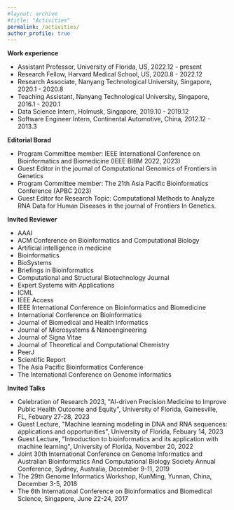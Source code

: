 ```yaml
---
#layout: archive
#title: "Activities"
permalink: /activities/
author_profile: true
---
```


<b>Work experience</b>
- Assistant Professor, University of Florida, US, 2022.12 - present
- Research Fellow, Harvard Medical School, US, 2020.8 - 2022.12
- Research Associate, Nanyang Technological University, Singapore, 2020.1 - 2020.8
- Teaching Assistant, Nanyang Technological University, Singapore, 2016.1 - 2020.1
- Data Science Intern, Holmusk, Singapore, 2019.10 - 2019.12
- Software Engineer Intern, Continental Automotive, China, 2012.12 - 2013.3

<b>Editorial Borad</b>  
- Program Committee member: IEEE International Conference on Bioinformatics and Biomedicine (IEEE BIBM 2022, 2023)
- Guest Editor in the journal of Computational Genomics of Frontiers in Genetics
- Program Committee member: The 21th Asia Pacific Bioinformatics Conference (APBC 2023)  
- Guest Editor for Research Topic: Computational Methods to Analyze RNA Data for Human Diseases in the journal of Frontiers In Genetics.  

<b>Invited Reviewer</b>   
- AAAI
- ACM Conference on Bioinformatics and Computational Biology 
- Artificial intelligence in medicine 
- Bioinformatics 
- BioSystems
- Briefings in Bioinformatics
- Computational and Structural Biotechnology Journal
- Expert Systems with Applications
- ICML 
- IEEE Access
- IEEE International Conference on Bioinformatics and Biomedicine  
- International Conference on Bioinformatics  
- Journal of Biomedical and Health Informatics
- Journal of Microsystems & Nanoengineering
- Journal of Signa Vitae 
- Journal of Theoretical and Computational Chemistry
- PeerJ 
- Scientific Report  
- The Asia Pacific Bioinformatics Conference  
- The International Conference on Genome informatics  
 
 
<b>Invited Talks</b>
- Celebration of Research 2023, "AI-driven Precision Medicine to Improve Public Health Outcome and Equity", University of Florida, Gainesville, FL, Febuary 27-28, 2023
- Guest Lecture, "Machine learning modeling in DNA and RNA sequences: applications and opportunities", University of Florida, Febuary 14, 2023
- Guest Lecture, "Introduction to bioinformatics and its application with machine learning", University of Florida, November 20, 2022
- Joint 30th International Conference on Genome Informatics and Australian Bioinformatics And Computational Biology Society Annual Conference, Sydney, Australia, December 9-11, 2019
- The 29th Genome Informatics Workshop, KunMing, Yunnan, China, December 3-5, 2018
- The 6th International Conference on Bioinformatics and Biomedical Science, Singapore, June 22-24, 2017

